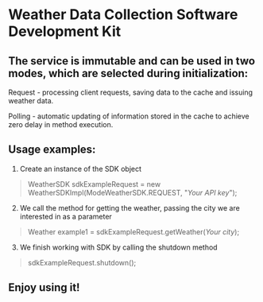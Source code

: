 # Weather Data Collection Software Development Kit

## The service is immutable and can be used in two modes, which are selected during initialization:

Request - processing client requests, saving data to the cache and issuing weather data.

Polling - automatic updating of information stored in the cache to achieve zero delay in method execution.

## Usage examples:

1. Create an instance of the SDK object
> WeatherSDK sdkExampleRequest = new WeatherSDKImpl(ModeWeatherSDK.REQUEST, "_Your API key_");
2. We call the method for getting the weather, passing the city we are interested in as a parameter
> Weather example1 = sdkExampleRequest.getWeather(_Your city_);
3. We finish working with SDK by calling the shutdown method
> sdkExampleRequest.shutdown();

## Enjoy using it!